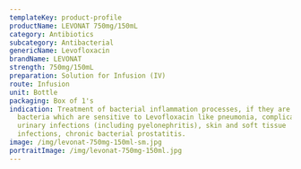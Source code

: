 ```yaml
---
templateKey: product-profile
productName: LEVONAT 750mg/150mL
category: Antibiotics
subcategory: Antibacterial
genericName: Levofloxacin
brandName: LEVONAT
strength: 750mg/150mL
preparation: Solution for Infusion (IV)
route: Infusion
unit: Bottle
packaging: Box of 1's
indication: Treatment of bacterial inflammation processes, if they are caused by
  bacteria which are sensitive to Levofloxacin like pneumonia, complicated
  urinary infections (including pyelonephritis), skin and soft tissue
  infections, chronic bacterial prostatitis.
image: /img/levonat-750mg-150ml-sm.jpg
portraitImage: /img/levonat-750mg-150ml.jpg
---
```

